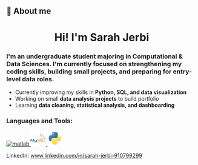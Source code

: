 ## 💬 About me 
<h1 align="center">Hi! I'm Sarah Jerbi</h1>
<h3 align="left">I'm an undergraduate student majoring in Computational & Data Sciences. I'm currently focused on strengthening my coding skills, building small projects, and preparing for entry-level data roles.</h3>

- Currently improving my skills in **Python, SQL, and data visualization**
- Working on small **data analysis projects** to build portfolio
- Learning **data cleaning, statistical analysis, and dashboarding**

<h3 align="left">Languages and Tools:</h3>
<p align="left"> <a href="https://www.mathworks.com/" target="_blank" rel="noreferrer"> <img src="https://upload.wikimedia.org/wikipedia/commons/2/21/Matlab_Logo.png" alt="matlab" width="40" height="40"/> </a> <a href="https://www.mysql.com/" target="_blank" rel="noreferrer"> <img src="https://raw.githubusercontent.com/devicons/devicon/master/icons/mysql/mysql-original-wordmark.svg" alt="mysql" width="40" height="40"/> </a> <a href="https://www.python.org" target="_blank" rel="noreferrer"> <img src="https://raw.githubusercontent.com/devicons/devicon/master/icons/python/python-original.svg" alt="python" width="40" height="40"/> </a> </p>

LinkedIn: www.linkedin.com/in/sarah-jerbi-910799299
